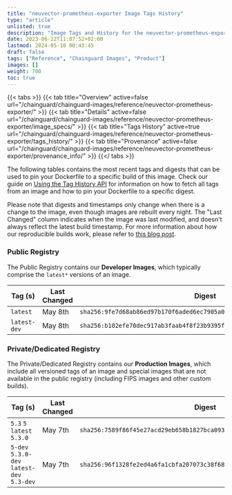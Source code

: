 ```yaml
---
title: "neuvector-prometheus-exporter Image Tags History"
type: "article"
unlisted: true
description: "Image Tags and History for the neuvector-prometheus-exporter Chainguard Image"
date: 2023-06-22T11:07:52+02:00
lastmod: 2024-05-10 00:43:45
draft: false
tags: ["Reference", "Chainguard Images", "Product"]
images: []
weight: 700
toc: true
---
```


{{< tabs >}}
{{< tab title="Overview" active=false url="/chainguard/chainguard-images/reference/neuvector-prometheus-exporter/" >}}
{{< tab title="Details" active=false url="/chainguard/chainguard-images/reference/neuvector-prometheus-exporter/image_specs/" >}}
{{< tab title="Tags History" active=true url="/chainguard/chainguard-images/reference/neuvector-prometheus-exporter/tags_history/" >}}
{{< tab title="Provenance" active=false url="/chainguard/chainguard-images/reference/neuvector-prometheus-exporter/provenance_info/" >}}
{{</ tabs >}}

The following tables contains the most recent tags and digests that can be used to pin your Dockerfile to a specific build of this image. Check our guide on [Using the Tag History API](/chainguard/chainguard-images/using-the-tag-history-api/) for information on how to fetch all tags from an image and how to pin your Dockerfile to a specific digest.

Please note that digests and timestamps only change when there is a change to the image, even though images are rebuilt every night. The "Last Changed" column indicates when the image was last modified, and doesn't always reflect the latest build timestamp. For more information about how our reproducible builds work, please refer to [this blog post](https://www.chainguard.dev/unchained/reproducing-chainguards-reproducible-image-builds).

### Public Registry
The Public Registry contains our **Developer Images**, which typically comprise the `latest*` versions of an image.

| Tag (s)       | Last Changed | Digest                                                                    |
|---------------|--------------|---------------------------------------------------------------------------|
|  `latest`     | May 8th      | `sha256:9fe7d68ab86ed97b170f6aded6ec7905a0a634698fb356932412e4f451480378` |
|  `latest-dev` | May 8th      | `sha256:b102efe70dec917ab3faab4f8f23b9395fa8a20afcd6f6a91e66841116a1e55e` |


### Private/Dedicated Registry
The Private/Dedicated Registry contains our **Production Images**, which include all versioned tags of an image and special images that are not available in the public registry (including FIPS images and other custom builds).

| Tag (s)                                     | Last Changed | Digest                                                                    |
|---------------------------------------------|--------------|---------------------------------------------------------------------------|
|  `5.3` `5` `latest` `5.3.0`                 | May 7th      | `sha256:7589f86f45e27acd29eb658b1827bca093ef27eefccca2fc7b64d898da54f8fc` |
|  `5-dev` `5.3.0-dev` `latest-dev` `5.3-dev` | May 7th      | `sha256:96f1328fe2ed4a6fa1cbfa207073c38f68d78ad2094aef225deaf9defda76f4e` |

